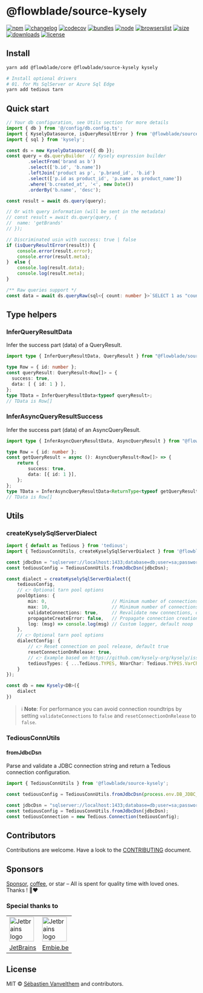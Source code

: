 # @flowblade/source-kysely

[![npm](https://img.shields.io/npm/v/@flowblade/source-kysely?style=for-the-badge&label=Npm&labelColor=444&color=informational)](https://www.npmjs.com/package/@flowblade/source-kysely)
[![changelog](https://img.shields.io/static/v1?label=&message=changelog&logo=github&style=for-the-badge&labelColor=444&color=informational)](https://github.com/belgattitude/flowblade/blob/main/packages/source-kysely/CHANGELOG.md)
[![codecov](https://img.shields.io/codecov/c/github/belgattitude/flowblade?logo=codecov&label=Unit&flag=flowblade-source-kysely-unit&style=for-the-badge&labelColor=444)](https://app.codecov.io/gh/belgattitude/flowblade/tree/main/packages%2Fsource-kysely)
[![bundles](https://img.shields.io/static/v1?label=&message=cjs|esm@treeshake&logo=webpack&style=for-the-badge&labelColor=444&color=informational)](https://github.com/belgattitude/flowblade/blob/main/packages/source-kysely/.size-limit.cjs)
[![node](https://img.shields.io/static/v1?label=Node&message=18%2b&logo=node.js&style=for-the-badge&labelColor=444&color=informational)](#compatibility)
[![browserslist](https://img.shields.io/static/v1?label=Browser&message=%3E96%25&logo=googlechrome&style=for-the-badge&labelColor=444&color=informational)](#compatibility)
[![size](https://img.shields.io/bundlephobia/minzip/@flowblade/source-kysely@latest?label=Max&style=for-the-badge&labelColor=444&color=informational)](https://bundlephobia.com/package/@flowblade/source-kysely@latest)
[![downloads](https://img.shields.io/npm/dm/@flowblade/source-kysely?style=for-the-badge&labelColor=444)](https://www.npmjs.com/package/@flowblade/source-kysely)
[![license](https://img.shields.io/npm/l/@flowblade/source-kysely?style=for-the-badge&labelColor=444)](https://github.com/belgattitude/flowblade/blob/main/LICENSE)


## Install

```bash
yarn add @flowblade/core @flowblade/source-kysely kysely

# Install optional drivers
# 01. for Ms SqlServer or Azure Sql Edge
yarn add tedious tarn
```

## Quick start

```typescript
// Your db configuration, see Utils section for more details
import { db } from '@/config/db.config.ts'; 
import { KyselyDatasource, isQueryResultError } from '@flowblade/source-kysely';
import { sql } from 'kysely'; 

const ds = new KyselyDatasource({ db });
const query = ds.queryBuilder  // Kysely expression builder
        .selectFrom('brand as b')
        .select(['b.id', 'b.name'])
        .leftJoin('product as p', 'p.brand_id', 'b.id')
        .select(['p.id as product_id', 'p.name as product_name'])
        .where('b.created_at', '<', new Date())
        .orderBy('b.name', 'desc');

const result = await ds.query(query);

// Or with query information (will be sent in the metadata)
// const result = await ds.query(query, {
//  name: 'getBrands'
// });

// Discriminated usin with success: true | false
if (isQueryResultError(result)) {
    console.error(result.error);
    console.error(result.meta);
}  else {
    console.log(result.data);
    console.log(result.meta);
}

/** Raw queries support */
const data = await ds.queryRaw(sql<{ count: number }>`SELECT 1 as "count' FROM brand`);
```

## Type helpers

### InferQueryResultData

Infer the success part (data) of a QueryResult.

```typescript
import type { InferQueryResultData, QueryResult } from "@flowblade/source-kysely";

type Row = { id: number };
const queryResult: QueryResult<Row[]> = {
  success: true,
  data: [ { id: 1 } ],
};
type TData = InferQueryResultData<typeof queryResult>;
// TData is Row[]
```

### InferAsyncQueryResultSuccess

Infer the success part (data) of an AsyncQueryResult.

```typescript
import type { InferAsyncQueryResultData, AsyncQueryResult } from "@flowblade/source-kysely";

type Row = { id: number };
const getQueryResult = async (): AsyncQueryResult<Row[]> => {
    return {
        success: true,
        data: [{ id: 1 }],
    };
};
type TData = InferAsyncQueryResultData<ReturnType<typeof getQueryResult>>;
// TData is Row[]
```

## Utils

### createKyselySqlServerDialect

```typescript
import { default as Tedious } from 'tedious';
import { TediousConnUtils, createKyselySqlServerDialect } from '@flowblade/source-kysely';

const jdbcDsn = "sqlserver://localhost:1433;database=db;user=sa;password=pwd;trustServerCertificate=true;encrypt=false";
const tediousConfig = TediousConnUtils.fromJdbcDsn(jdbcDsn);

const dialect = createKyselySqlServerDialect({
    tediousConfig,
    // 👉 Optional tarn pool options
    poolOptions: {
        min: 0,                        // Minimum number of connections, default 0
        max: 10,                       // Minimum number of connections, default 10
        validateConnections: true,     // Revalidate new connections, default true
        propagateCreateError: false,   // Propagate connection creation errors, default false
        log: (msg) => console.log(msg) // Custom logger, default noop
    },
    // 👉 Optional tarn pool options
    dialectConfig: {
        // 👉 Reset connection on pool release, default true
        resetConnectionOnRelease: true,
        // 👉 Example based on https://github.com/kysely-org/kysely/issues/1161#issuecomment-2384539764
        tediousTypes: { ...Tedious.TYPES, NVarChar: Tedious.TYPES.VarChar}
    }
});

const db = new Kysely<DB>({
    dialect
})
```

> ℹ️ **Note**: For performance you can avoid connection roundtrips by setting `validateConnections` to `false`
> and `resetConnectionOnRelease` to `false`. 

### TediousConnUtils

#### fromJdbcDsn

Parse and validate a JDBC connection string and return a Tedious connection configuration.

```typescript
import { TediousConnUtils } from '@flowblade/source-kysely';

const tediousConfig = TediousConnUtils.fromJdbcDsn(process.env.DB_JDBC_DSN);

const jdbcDsn = "sqlserver://localhost:1433;database=db;user=sa;password=pwd;trustServerCertificate=true;encrypt=false";
const tediousConfig = TediousConnUtils.fromJdbcDsn(jdbcDsn);
const tediousConnection = new Tedious.Connection(tediousConfig);
```

## Contributors

Contributions are welcome. Have a look to the [CONTRIBUTING](https://github.com/belgattitude/flowblade/blob/main/CONTRIBUTING.md) document.

## Sponsors

[Sponsor](<[sponsorship](https://github.com/sponsors/belgattitude)>), [coffee](<(https://ko-fi.com/belgattitude)>),
or star – All is spent for quality time with loved ones. Thanks ! 🙏❤️

### Special thanks to

<table>
  <tr>
    <td>
      <a href="https://www.jetbrains.com/?ref=belgattitude" target="_blank">
         <img width="65" src="https://asset.brandfetch.io/idarKiKkI-/id53SttZhi.jpeg" alt="Jetbrains logo" />
      </a>
    </td>
    <td>
      <a href="https://www.embie.be/?ref=belgattitude" target="_blank">
        <img width="65" src="https://avatars.githubusercontent.com/u/98402122?s=200&v=4" alt="Jetbrains logo" />    
      </a>
    </td>
  </tr>
  <tr>
    <td align="center">
      <a href="https://www.jetbrains.com/?ref=belgattitude" target="_blank">JetBrains</a>
    </td>
    <td align="center">
      <a href="https://www.embie.be/?ref=belgattitude" target="_blank">Embie.be</a>
    </td>
   </tr>
</table>

## License

MIT © [Sébastien Vanvelthem](https://github.com/belgattitude) and contributors.
